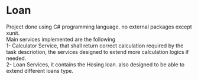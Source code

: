 # Loan <br/>
Project done using C# programming language. no external packages except xunit.  <br/>
Main services implemented are the following <br/>
1- Calculator Service, that shall return correct calculation required by the task descriotion, the services designed to extend more calculation logics if needed.<br/>
2- Loan Services, it contains the Hosing loan. also designed to be able to extend different loans type.<br/>

